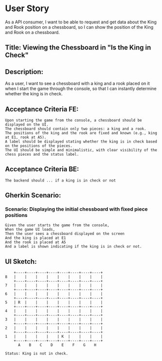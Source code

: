# User Story

As a API consumer, I want to be able to request and get data about the King and Rook position on a chessboard, so I can show the position of the King and Rook on a chessboard.

## Title: Viewing the Chessboard in "Is the King in Check"

## Description:
As a user, I want to see a chessboard with a king and a rook placed on it when I start the game through the console, so that I can instantly determine whether the king is in check.

## Acceptance Criteria FE:

    Upon starting the game from the console, a chessboard should be displayed on the UI.
    The chessboard should contain only two pieces: a king and a rook.
    The positions of the king and the rook are fixed and known (e.g., king at E1, rook at A5).
    A label should be displayed stating whether the king is in check based on the positions of the pieces.
    The UI should be simple and minimalistic, with clear visibility of the chess pieces and the status label.

## Acceptance Criteria BE:

    The backend should ... if a king is in check or not

## Gherkin Scenario:

### Scenario: Displaying the initial chessboard with fixed piece positions

    Given the user starts the game from the console,
    When the game UI loads,
    Then the user sees a chessboard displayed on the screen
    And the king is placed at E1
    And the rook is placed at A5
    And a label is shown indicating if the king is in check or not.



## UI Sketch:
        +----+----+----+----+----+----+----+----+
    8   |    |    |    |    |    |    |    |    |
        +----+----+----+----+----+----+----+----+
    7   |    |    |    |    |    |    |    |    |
        +----+----+----+----+----+----+----+----+
    6   |    |    |    |    |    |    |    |    |
        +----+----+----+----+----+----+----+----+
    5   | R  |    |    |    |    |    |    |    |
        +----+----+----+----+----+----+----+----+
    4   |    |    |    |    |    |    |    |    |
        +----+----+----+----+----+----+----+----+
    3   |    |    |    |    |    |    |    |    |
        +----+----+----+----+----+----+----+----+
    2   |    |    |    |    |    |    |    |    |
        +----+----+----+----+----+----+----+----+
    1   |    |    |    |    | K  |    |    |    |
        +----+----+----+----+----+----+----+----+
          A    B    C    D    E    F    G    H

    Status: King is not in check.
